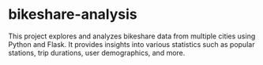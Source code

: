 # bikeshare-analysis
This project explores and analyzes bikeshare data from multiple cities using Python and Flask. It provides insights into various statistics such as popular stations, trip durations, user demographics, and more.
